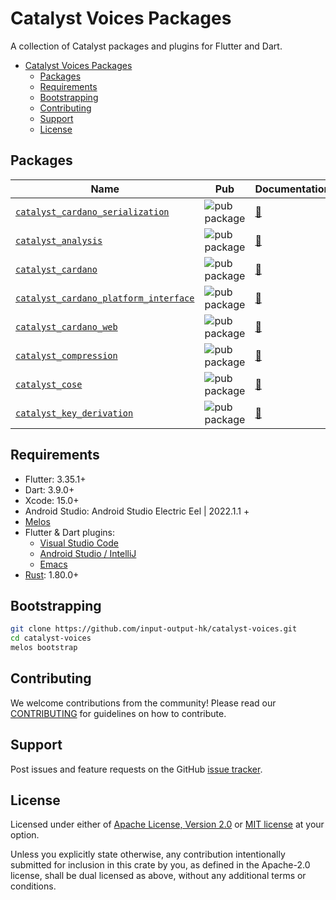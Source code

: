 # Catalyst Voices Packages

A collection of Catalyst packages and plugins for Flutter and Dart.

* [Catalyst Voices Packages](#catalyst-voices-packages)
  * [Packages](#packages)
  * [Requirements](#requirements)
  * [Bootstrapping](#bootstrapping)
  * [Contributing](#contributing)
  * [Support](#support)
  * [License](#license)

## Packages

| Name | Pub | Documentation | Android | iOS | Web | macOS | Windows | Linux |
|--------|-----|---------------| ------- |-----|-------|-----|---------|-------|
| [`catalyst_cardano_serialization`](catalyst_cardano_serialization) | ![pub package](https://img.shields.io/pub/v/catalyst_cardano_serialization.svg) | [📖](https://pub.dev/documentation/catalyst_cardano_serialization/latest/catalyst_cardano_serialization/catalyst_cardano_serialization-library.html) | ✔️ | ✔️ | ✔️ | ✔️ | ✔️ | ✔️ |
| [`catalyst_analysis`](catalyst_analysis) | ![pub package](https://img.shields.io/pub/v/catalyst_analysis.svg) | [📖](https://pub.dev/documentation/catalyst_analysis/latest/) | ✔️ | ✔️ | ✔️ | ✔️ | ✔️ | ✔️ |
| [`catalyst_cardano`](catalyst_cardano/catalyst_cardano) | ![pub package](https://img.shields.io/pub/v/catalyst_cardano.svg) | [📖](https://pub.dev/documentation/catalyst_cardano/latest/catalyst_cardano/catalyst_cardano-library.html) | N/A | N/A | ✔️ | N/A | N/A | N/A |
| [`catalyst_cardano_platform_interface`](catalyst_cardano/catalyst_cardano_platform_interface) | ![pub package](https://img.shields.io/pub/v/catalyst_cardano_platform_interface.svg) | [📖](https://pub.dev/documentation/catalyst_cardano_platform_interface/latest/catalyst_cardano_platform_interface/catalyst_cardano_platform_interface-library.html) | ✔️ | ✔️ | ✔️ | ✔️ | ✔️ | ✔️ |
| [`catalyst_cardano_web`](catalyst_cardano/catalyst_cardano_web) | ![pub package](https://img.shields.io/pub/v/catalyst_cardano_web.svg) | [📖](https://pub.dev/documentation/catalyst_cardano_web/latest/catalyst_cardano_web/catalyst_cardano_web-library.html) | N/A | N/A | ✔️ | N/A | N/A | N/A |
| [`catalyst_compression`](catalyst_compression/catalyst_compression) | ![pub package](https://img.shields.io/pub/v/catalyst_compression.svg) | [📖](https://pub.dev/documentation/catalyst_compression/latest/catalyst_compression/catalyst_compression-library.html) | ✔️ | ✔️ | ✔️ | ✔️ | ✔️ | ✔️ |
| [`catalyst_cose`](catalyst_cose) | ![pub package](https://img.shields.io/pub/v/catalyst_cose.svg) | [📖](https://pub.dev/documentation/catalyst_cose/latest/catalyst_cose/catalyst_cose-library.html) | ✔️ | ✔️ | ✔️ | ✔️ | ✔️ | ✔️ |
| [`catalyst_key_derivation`](catalyst_key_derivation) | ![pub package](https://img.shields.io/pub/v/catalyst_key_derivation.svg) | [📖](https://pub.dev/documentation/catalyst_key_derivation/latest/catalyst_key_derivation/catalyst_key_derivation-library.html) | ✔️ | ✔️ | ✔️ | ✔️ | ✔️ | ✔️ |

## Requirements

* Flutter: 3.35.1+
* Dart: 3.9.0+
* Xcode: 15.0+
* Android Studio: Android Studio Electric Eel | 2022.1.1 +
* [Melos](https://melos.invertase.dev)
* Flutter & Dart plugins:
  * [Visual Studio Code](https://flutter.dev/docs/get-started/editor?tab=vscode)
  * [Android Studio / IntelliJ](https://flutter.dev/docs/get-started/editor?tab=androidstudio)
  * [Emacs](https://docs.flutter.dev/get-started/editor?tab=emacs)
* [Rust](https://rustup.rs/): 1.80.0+

## Bootstrapping

```sh
git clone https://github.com/input-output-hk/catalyst-voices.git
cd catalyst-voices
melos bootstrap
```

## Contributing

We welcome contributions from the community!
Please read our [CONTRIBUTING](https://github.com/input-output-hk/catalyst-voices/blob/main/CONTRIBUTING.md)
for guidelines on how to contribute.

## Support

Post issues and feature requests on the GitHub [issue tracker](https://github.com/input-output-hk/catalyst-voices/issues).

## License

Licensed under either of [Apache License, Version 2.0](https://github.com/input-output-hk/catalyst-voices/blob/main/LICENSE-APACHE)
or [MIT license](https://github.com/input-output-hk/catalyst-voices/blob/main/LICENSE-MIT) at your option.

Unless you explicitly state otherwise, any contribution intentionally submitted
for inclusion in this crate by you, as defined in the Apache-2.0 license, shall
be dual licensed as above, without any additional terms or conditions.
